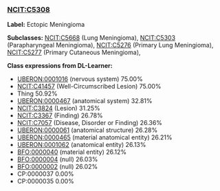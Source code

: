 
### [NCIT:C5308](http://purl.obolibrary.org/obo/NCIT_C5308)
**Label:** Ectopic Meningioma

**Subclasses:** [NCIT:C5668](http://purl.obolibrary.org/obo/NCIT_C5668) (Lung Meningioma), [NCIT:C5303](http://purl.obolibrary.org/obo/NCIT_C5303) (Parapharyngeal Meningioma), [NCIT:C5276](http://purl.obolibrary.org/obo/NCIT_C5276) (Primary Lung Meningioma), [NCIT:C5277](http://purl.obolibrary.org/obo/NCIT_C5277) (Primary Cutaneous Meningioma), 

**Class expressions from DL-Learner:**

- [UBERON:0001016](http://purl.obolibrary.org/obo/UBERON_0001016) (nervous system) 75.00%
- [NCIT:C41457](http://purl.obolibrary.org/obo/NCIT_C41457) (Well-Circumscribed Lesion) 75.00%
- Thing 50.92%
- [UBERON:0000467](http://purl.obolibrary.org/obo/UBERON_0000467) (anatomical system) 32.81%
- [NCIT:C3824](http://purl.obolibrary.org/obo/NCIT_C3824) (Lesion) 31.25%
- [NCIT:C3367](http://purl.obolibrary.org/obo/NCIT_C3367) (Finding) 26.78%
- [NCIT:C7057](http://purl.obolibrary.org/obo/NCIT_C7057) (Disease, Disorder or Finding) 26.36%
- [UBERON:0000061](http://purl.obolibrary.org/obo/UBERON_0000061) (anatomical structure) 26.28%
- [UBERON:0000465](http://purl.obolibrary.org/obo/UBERON_0000465) (material anatomical entity) 26.21%
- [UBERON:0001062](http://purl.obolibrary.org/obo/UBERON_0001062) (anatomical entity) 26.13%
- [BFO:0000040](http://purl.obolibrary.org/obo/BFO_0000040) (material entity) 26.12%
- [BFO:0000004](http://purl.obolibrary.org/obo/BFO_0000004) (null) 26.03%
- [BFO:0000002](http://purl.obolibrary.org/obo/BFO_0000002) (null) 26.02%
- CP:0000037 0.00%
- CP:0000035 0.00%



